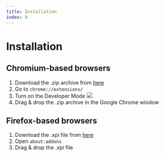 ```yaml
---
title: Installation
index: 0
---
```


# Installation

## Chromium-based browsers

1. Download the .zip archive from [here](https://notesnook.com/notesnook-web-clipper)
2. Go to `chrome://extensions/`
3. Turn on the Developer Mode
   ![](/static/web-clipper/chrome-dev-mode.png)
4. Drag & drop the .zip archive in the Google Chrome window

## Firefox-based browsers

1. Download the .xpi file from [here](https://notesnook.com/notesnook-web-clipper)
2. Open `about:addons`
3. Drag & drop the .xpi file
